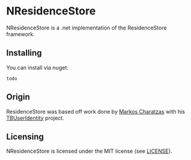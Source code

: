# NResidenceStore

NResidenceStore is a .net implementation of the ResidenceStore framework.

## Installing

You can install via nuget:

	todo

## Origin

ResidenceStore was based off work done by [Markos Charatzas](https://github.com/qnoid) with his [TBUserIdentity](https://github.com/qnoid/TBUserIdentity) project. 

## Licensing

NResidenceStore is licensed under the MIT license (see [LICENSE](LICENSE)).
